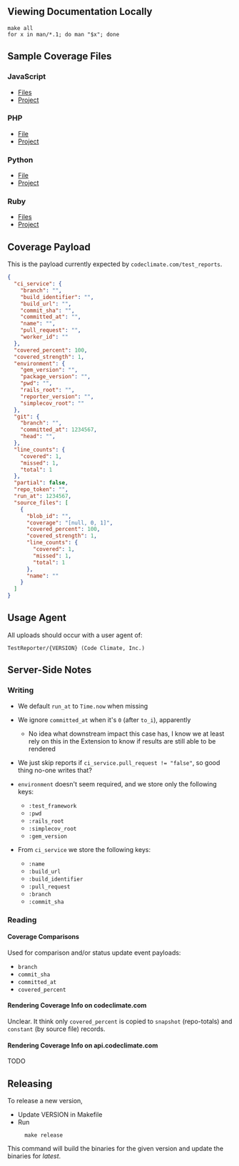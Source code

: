 ## Viewing Documentation Locally

```console
make all
for x in man/*.1; do man "$x"; done
```

## Sample Coverage Files

### JavaScript

- [Files](/examples/javascript)
- [Project](https://github.com/codeclimate/javascript-test-reporter/tree/cb80deb6667f62b701dcfea47b9143ceea6c7c1d)

### PHP

- [File](/examples/clover.xml)
- [Project](https://github.com/codeclimate/php-test-reporter/tree/e86f3e6105796dfc7a43b1eb7da5d1039388052c)

### Python

- [File](/examples/.coverage)
- [Project](https://github.com/codeclimate/python-test-reporter/tree/dc5236b37fe5eac5604bd7b1384d382072e4fd43)

### Ruby

- [Files](/examples/ruby)
- [Project](https://github.com/codeclimate/ruby-test-reporter/tree/1ec10f635414c70dc4e9c102825557b6510a8037)

## Coverage Payload

This is the payload currently expected by `codeclimate.com/test_reports`.

```json
{
  "ci_service": {
    "branch": "",
    "build_identifier": "",
    "build_url": "",
    "commit_sha": "",
    "committed_at": "",
    "name": "",
    "pull_request": "",
    "worker_id": ""
  },
  "covered_percent": 100,
  "covered_strength": 1,
  "environment": {
    "gem_version": "",
    "package_version": "",
    "pwd": "",
    "rails_root": "",
    "reporter_version": "",
    "simplecov_root": ""
  },
  "git": {
    "branch": "",
    "committed_at": 1234567,
    "head": "",
  },
  "line_counts": {
    "covered": 1,
    "missed": 1,
    "total": 1
  },
  "partial": false,
  "repo_token": "",
  "run_at": 1234567,
  "source_files": [
    {
      "blob_id": "",
      "coverage": "[null, 0, 1]",
      "covered_percent": 100,
      "covered_strength": 1,
      "line_counts": {
        "covered": 1,
        "missed": 1,
        "total": 1
      },
      "name": ""
    }
  ]
}
```

## Usage Agent

All uploads should occur with a user agent of:

```
TestReporter/{VERSION} (Code Climate, Inc.)
```

## Server-Side Notes

### Writing

- We default `run_at` to `Time.now` when missing
- We ignore `committed_at` when it's `0` (after `to_i`), apparently
  - No idea what downstream impact this case has, I know we at least rely on
    this in the Extension to know if results are still able to be rendered
- We just skip reports if `ci_service.pull_request != "false"`, so good thing
  no-one writes that?
- `environment` doesn't seem required, and we store only the following keys:

  - `:test_framework`
  - `:pwd`
  - `:rails_root`
  - `:simplecov_root`
  - `:gem_version`

- From `ci_service` we store the following keys:

  - `:name`
  - `:build_url`
  - `:build_identifier`
  - `:pull_request`
  - `:branch`
  - `:commit_sha`

### Reading

#### Coverage Comparisons

Used for comparison and/or status update event payloads:

- `branch`
- `commit_sha`
- `committed_at`
- `covered_percent`

#### Rendering Coverage Info on codeclimate.com

Unclear. It think only `covered_percent` is copied to `snapshot` (repo-totals)
and `constant` (by source file) records.

#### Rendering Coverage Info on api.codeclimate.com

TODO

## Releasing

To release a new version,

* Update VERSION in Makefile
* Run
  ```
    make release
  ```

This command will build the binaries for the given version and update the binaries
for _latest_.
